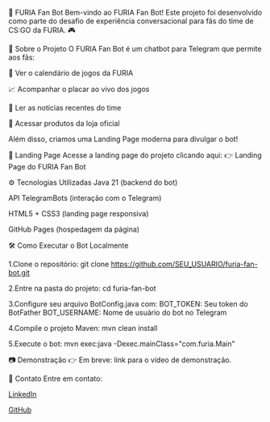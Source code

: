 🐺 FURIA Fan Bot
Bem-vindo ao FURIA Fan Bot!
Este projeto foi desenvolvido como parte do desafio de experiência conversacional para fãs do time de CS:GO da FURIA. 🎮


📱 Sobre o Projeto
O FURIA Fan Bot é um chatbot para Telegram que permite aos fãs:

📅 Ver o calendário de jogos da FURIA

📈 Acompanhar o placar ao vivo dos jogos

📰 Ler as notícias recentes do time

👕 Acessar produtos da loja oficial


Além disso, criamos uma Landing Page moderna para divulgar o bot!

🚀 Landing Page
Acesse a landing page do projeto clicando aqui:
👉 Landing Page do FURIA Fan Bot


⚙️ Tecnologias Utilizadas
Java 21 (backend do bot)

API TelegramBots (interação com o Telegram)

HTML5 + CSS3 (landing page responsiva)

GitHub Pages (hospedagem da página)



🛠️ Como Executar o Bot Localmente

1.Clone o repositório:
git clone https://github.com/SEU_USUARIO/furia-fan-bot.git


2.Entre na pasta do projeto:
cd furia-fan-bot


3.Configure seu arquivo BotConfig.java com:
BOT_TOKEN: Seu token do BotFather
BOT_USERNAME: Nome de usuário do bot no Telegram


4.Compile o projeto Maven:
mvn clean install


5.Execute o bot:
mvn exec:java -Dexec.mainClass="com.furia.Main"


📷 Demonstração
👉 Em breve: link para o vídeo de demonstração.

🤝 Contato
Entre em contato:

[LinkedIn](https://www.linkedin.com/in/arthur-costa-de-oliveira/)

[GitHub](https://github.com/artthrcosta)

